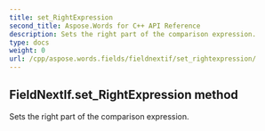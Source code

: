 ```yaml
---
title: set_RightExpression
second_title: Aspose.Words for C++ API Reference
description: Sets the right part of the comparison expression. 
type: docs
weight: 0
url: /cpp/aspose.words.fields/fieldnextif/set_rightexpression/
---
```

## FieldNextIf.set_RightExpression method


Sets the right part of the comparison expression. 

